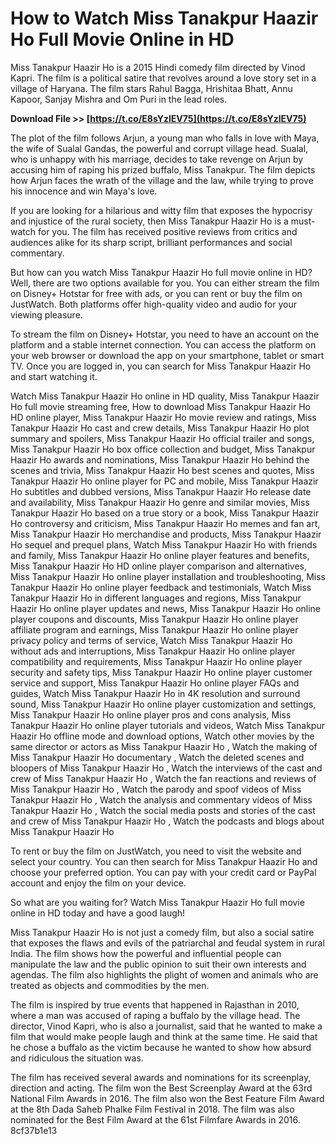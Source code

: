 
 
# How to Watch Miss Tanakpur Haazir Ho Full Movie Online in HD
 
Miss Tanakpur Haazir Ho is a 2015 Hindi comedy film directed by Vinod Kapri. The film is a political satire that revolves around a love story set in a village of Haryana. The film stars Rahul Bagga, Hrishitaa Bhatt, Annu Kapoor, Sanjay Mishra and Om Puri in the lead roles.
 
**Download File >> [https://t.co/E8sYzlEV75](https://t.co/E8sYzlEV75)**


 
The plot of the film follows Arjun, a young man who falls in love with Maya, the wife of Sualal Gandas, the powerful and corrupt village head. Sualal, who is unhappy with his marriage, decides to take revenge on Arjun by accusing him of raping his prized buffalo, Miss Tanakpur. The film depicts how Arjun faces the wrath of the village and the law, while trying to prove his innocence and win Maya's love.
 
If you are looking for a hilarious and witty film that exposes the hypocrisy and injustice of the rural society, then Miss Tanakpur Haazir Ho is a must-watch for you. The film has received positive reviews from critics and audiences alike for its sharp script, brilliant performances and social commentary.
 
But how can you watch Miss Tanakpur Haazir Ho full movie online in HD? Well, there are two options available for you. You can either stream the film on Disney+ Hotstar for free with ads, or you can rent or buy the film on JustWatch. Both platforms offer high-quality video and audio for your viewing pleasure.
 
To stream the film on Disney+ Hotstar, you need to have an account on the platform and a stable internet connection. You can access the platform on your web browser or download the app on your smartphone, tablet or smart TV. Once you are logged in, you can search for Miss Tanakpur Haazir Ho and start watching it.
 
Watch Miss Tanakpur Haazir Ho online in HD quality,  Miss Tanakpur Haazir Ho full movie streaming free,  How to download Miss Tanakpur Haazir Ho HD online player,  Miss Tanakpur Haazir Ho movie review and ratings,  Miss Tanakpur Haazir Ho cast and crew details,  Miss Tanakpur Haazir Ho plot summary and spoilers,  Miss Tanakpur Haazir Ho official trailer and songs,  Miss Tanakpur Haazir Ho box office collection and budget,  Miss Tanakpur Haazir Ho awards and nominations,  Miss Tanakpur Haazir Ho behind the scenes and trivia,  Miss Tanakpur Haazir Ho best scenes and quotes,  Miss Tanakpur Haazir Ho online player for PC and mobile,  Miss Tanakpur Haazir Ho subtitles and dubbed versions,  Miss Tanakpur Haazir Ho release date and availability,  Miss Tanakpur Haazir Ho genre and similar movies,  Miss Tanakpur Haazir Ho based on a true story or a book,  Miss Tanakpur Haazir Ho controversy and criticism,  Miss Tanakpur Haazir Ho memes and fan art,  Miss Tanakpur Haazir Ho merchandise and products,  Miss Tanakpur Haazir Ho sequel and prequel plans,  Watch Miss Tanakpur Haazir Ho with friends and family,  Miss Tanakpur Haazir Ho online player features and benefits,  Miss Tanakpur Haazir Ho HD online player comparison and alternatives,  Miss Tanakpur Haazir Ho online player installation and troubleshooting,  Miss Tanakpur Haazir Ho online player feedback and testimonials,  Watch Miss Tanakpur Haazir Ho in different languages and regions,  Miss Tanakpur Haazir Ho online player updates and news,  Miss Tanakpur Haazir Ho online player coupons and discounts,  Miss Tanakpur Haazir Ho online player affiliate program and earnings,  Miss Tanakpur Haazir Ho online player privacy policy and terms of service,  Watch Miss Tanakpur Haazir Ho without ads and interruptions,  Miss Tanakpur Haazir Ho online player compatibility and requirements,  Miss Tanakpur Haazir Ho online player security and safety tips,  Miss Tanakpur Haazir Ho online player customer service and support,  Miss Tanakpur Haazir Ho online player FAQs and guides,  Watch Miss Tanakpur Haazir Ho in 4K resolution and surround sound,  Miss Tanakpur Haazir Ho online player customization and settings,  Miss Tanakpur Haazir Ho online player pros and cons analysis,  Miss Tanakpur Haazir Ho online player tutorials and videos,  Watch Miss Tanakpur Haazir Ho offline mode and download options,  Watch other movies by the same director or actors as Miss Tanakpur Haazir Ho ,  Watch the making of Miss Tanakpur Haazir Ho documentary ,  Watch the deleted scenes and bloopers of Miss Tanakpur Haazir Ho ,  Watch the interviews of the cast and crew of Miss Tanakpur Haazir Ho ,  Watch the fan reactions and reviews of Miss Tanakpur Haazir Ho ,  Watch the parody and spoof videos of Miss Tanakpur Haazir Ho ,  Watch the analysis and commentary videos of Miss Tanakpur Haazir Ho ,  Watch the social media posts and stories of the cast and crew of Miss Tanakpur Haazir Ho ,  Watch the podcasts and blogs about Miss Tanakpur Haazir Ho
 
To rent or buy the film on JustWatch, you need to visit the website and select your country. You can then search for Miss Tanakpur Haazir Ho and choose your preferred option. You can pay with your credit card or PayPal account and enjoy the film on your device.
 
So what are you waiting for? Watch Miss Tanakpur Haazir Ho full movie online in HD today and have a good laugh!
  
Miss Tanakpur Haazir Ho is not just a comedy film, but also a social satire that exposes the flaws and evils of the patriarchal and feudal system in rural India. The film shows how the powerful and influential people can manipulate the law and the public opinion to suit their own interests and agendas. The film also highlights the plight of women and animals who are treated as objects and commodities by the men.
 
The film is inspired by true events that happened in Rajasthan in 2010, where a man was accused of raping a buffalo by the village head. The director, Vinod Kapri, who is also a journalist, said that he wanted to make a film that would make people laugh and think at the same time. He said that he chose a buffalo as the victim because he wanted to show how absurd and ridiculous the situation was.
 
The film has received several awards and nominations for its screenplay, direction and acting. The film won the Best Screenplay Award at the 63rd National Film Awards in 2016. The film also won the Best Feature Film Award at the 8th Dada Saheb Phalke Film Festival in 2018. The film was also nominated for the Best Film Award at the 61st Filmfare Awards in 2016.
 8cf37b1e13
 
